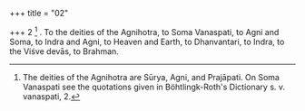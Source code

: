 +++
title = "02"

+++
2 [^2] . To the deities of the Agnihotra, to Soma Vanaspati, to Agni and Soma, to Indra and Agni, to Heaven and Earth, to Dhanvantari, to Indra, to the Viśve devās, to Brahman.


[^2]:  The deities of the Agnihotra are Sūrya, Agni, and Prajāpati. On Soma Vanaspati see the quotations given in Böhtlingk-Roth's Dictionary s. v. vanaspati, 2.

